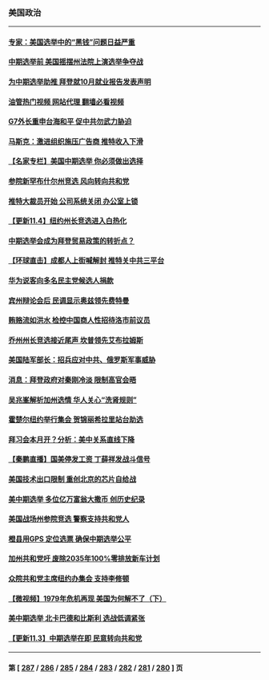### 美国政治
---
#### [专家：美国选举中的“黑钱”问题日益严重](../../pages/ncid1078159/n13859788.md?11050845) 
#### [中期选举前 美国摇摆州法院上演选举争夺战](../../pages/ncid1078159/n13859707.md?11050845) 
#### [为中期选举助推 拜登就10月就业报告发表声明](../../pages/ncid1078159/n13859725.md?11050845) 
#### [油管热门视频 网站代理 翻墙必看视频](http://132.145.103.77:81/youtube.html?11050845)
#### [G7外长重申台海和平 促中共勿武力胁迫](../../pages/ncid1078159/n13859752.md?11050845) 
#### [马斯克：激进组织施压广告商 推特收入下滑](../../pages/ncid1078159/n13859705.md?11050845) 
#### [【名家专栏】美国中期选举 你必须做出选择](../../pages/ncid1078159/n13859537.md?11050845) 
#### [参院新罕布什尔州竞选 风向转向共和党](../../pages/ncid1078159/n13858989.md?11050845) 
#### [推特大裁员开始 公司系统关闭 办公室上锁](../../pages/ncid1078159/n13859659.md?11050845) 
#### [【更新11.4】纽约州长竞选进入白热化](../../pages/ncid1078159/n13859517.md?11050845) 
#### [中期选举会成为拜登贸易政策的转折点？](../../pages/ncid1078159/n13859073.md?11050845) 
#### [【环球直击】成都人上街喊解封 推特关中共三平台](../../pages/ncid1078159/n13859014.md?11050845) 
#### [华为说客向多名民主党候选人捐款](../../pages/ncid1078159/n13859256.md?11050845) 
#### [宾州辩论会后 民调显示奥兹领先费特曼](../../pages/ncid1078159/n13859175.md?11050845) 
#### [贿赂流如洪水 检控中国商人性招待洛市前议员](../../pages/ncid1078159/n13859223.md?11050845) 
#### [乔州州长竞选接近尾声 坎普领先艾布拉姆斯](../../pages/ncid1078159/n13859089.md?11050845) 
#### [美国陆军部长：招兵应对中共、俄罗斯军事威胁](../../pages/ncid1078159/n13859185.md?11050845) 
#### [消息：拜登政府对秦刚冷淡 限制高官会晤](../../pages/ncid1078159/n13859038.md?11050845) 
#### [吴兆峯解析加州选情 华人关心“洗肾规则”](../../pages/ncid1078159/n13859137.md?11050845) 
#### [霍楚尔纽约举行集会 贺锦丽希拉里站台助选](../../pages/ncid1078159/n13859085.md?11050845) 
#### [拜习会本月开？分析：美中关系直线下降](../../pages/ncid1078159/n13858925.md?11050845) 
#### [【秦鹏直播】国美停发工资 丁薛祥发战斗信号](../../pages/ncid1078159/n13859067.md?11050845) 
#### [美国技术出口限制 重创北京的芯片自给战](../../pages/ncid1078159/n13859009.md?11050845) 
#### [美中期选举 多位亿万富翁大撒币 创历史纪录](../../pages/ncid1078159/n13858938.md?11050845) 
#### [美国战场州参院竞选 警察支持共和党人](../../pages/ncid1078159/n13858862.md?11050845) 
#### [橙县用GPS 定位选票 确保中期选举公平](../../pages/ncid1078159/n13858973.md?11050845) 
#### [加州共和党吁 废除2035年100%零排放新车计划](../../pages/ncid1078159/n13858963.md?11050845) 
#### [众院共和党主席纽约办集会 支持李修顿](../../pages/ncid1078159/n13858822.md?11050845) 
#### [【微视频】1979年危机再现 美国为何解不了（下）](../../pages/ncid1078159/n13858870.md?11050845) 
#### [美中期选举 北卡巴德和比斯利 选战低调紧张](../../pages/ncid1078159/n13858726.md?11050845) 
#### [【更新11.3】中期选举在即 民意转向共和党](../../pages/ncid1078159/n13858154.md?11050845) 

---
#### 第 [ [287](./287.md?11050845) / [286](./286.md?11050845) / [285](./285.md?11050845) / [284](./284.md?11050845) / [283](./283.md?11050845) / [282](./282.md?11050845) / [281](./281.md?11050845) / [280](./280.md?11050845) ] 页
